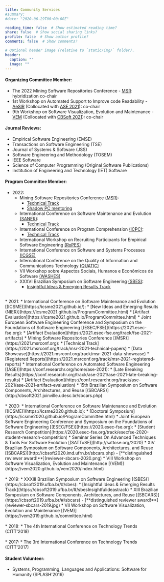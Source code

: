 ```yaml
---
title: Community Services
#summary:
#date: "2020-06-29T00:00:00Z"

reading_time: false  # Show estimated reading time?
share: false  # Show social sharing links?
profile: false  # Show author profile?
comments: false  # Show comments?

# Optional header image (relative to `static/img/` folder).
header:
  caption: ""
  image: ""
---
```


#### Organizing Committee Member:
* The 2022 Mining Software Repositories Conference - [MSR](https://conf.researchr.org/committee/msr-2022/msr-2022-organizing-committee): hybridization co-chair
* 1st Workshop on Automated Support to Improve code Readability - [AeSIR](https://aesir2021.github.io/index.html) (Collocated with [ASE 2021](https://conf.researchr.org/track/ase-2021/ase-2021-workshops)): co-chair
* 9th Workshop on Software Visualization, Evolution and Maintenance - [VEM](#) (Collocated with [CBSoft 2021](http://cbsoft2021.joinville.udesc.br/)): co-chair  


#### Journal Reviews:
* Empirical Software Engineering (EMSE)
* Transactions on Software Engineering (TSE)
* Journal of Systems & Software (JSS)
* Software Engineering and Methodology (TOSEM)
* IEEE Software
* Science of Computer Programming (Original Software Publications)
* Institution of Engineering and Technology (IET) Software


#### Program Committee Member:
* 2022:
    * Mining Software Repositories Conference [(MSR)](https://conf.researchr.org/home/msr-2022):
        * [Technical Track](https://conf.researchr.org/committee/msr-2022/msr-2022-technical-papers-program-committee)
        * [Shadow PC mentoring](https://conf.researchr.org/committee/msr-2022/msr-2022-shadow-pc-shadow-pc-advisors)
    * International Conference on Software Maintenance and Evolution [(SANER)](https://saner2022.uom.gr):
        * [Technical Track](https://saner2022.uom.gr/programCommittee)
    * International Conference on Program Comprehension [(ICPC)](https://conf.researchr.org/home/icpc-2022):
        * [Technical Track](https://conf.researchr.org/committee/icpc-2022/icpc-2022-research-program-committee)
    * International Workshop on Recruiting Participants for Empirical Software Engineering [(RoPES)](https://ropes-workshops.github.io/ropes22/)
    * International Conference on Software and Systems Processes [(ICGSE)](https://resources.sei.cmu.edu/news-events/events/icssp/organization.cfm)
    * International Conference on the Quality of Information and Communications Technology [(QUATIC)](https://2022.quatic.org/home)      
    * VII Workshop sobre Aspectos Sociais, Humanos e Econômicos de Software [(WASHES)](https://sites.google.com/view/washes2022/home)
    * XXXVI Brazilian Symposium on Software Engineering [(SBES)](https://cbsoft2022.facom.ufu.br/sbes-pesquisa.php):
        * [Insightful Ideas & Emerging Results Track](https://cbsoft2022.facom.ufu.br/sbes-ideias.php)
<br/>
* 2021:
    * International Conference on Software Maintenance and Evolution [(ICSME)](https://icsme2021.github.io/):
        * [New Ideas and Emerging Results (NIER)](https://icsme2021.github.io/ProgramCommittee.html)
        * [Artifact Evaluation](https://icsme2021.github.io/ProgramCommittee.html)
    * Joint European Software Engineering Conference and Symposium on the Foundations of Software Engineering [(ESEC/FSE)](https://2021.esec-fse.org):
        * [Artifact Evaluation](https://2021.esec-fse.org/track/fse-2021-artifacts)
    * Mining Software Repositories Conference [(MSR)](https://2021.msrconf.org):
        * [Technical Track](https://2021.msrconf.org/track/msr-2021-technical-papers)
        * [Data Showcase](https://2021.msrconf.org/track/msr-2021-data-showcase)
        * [Registered Reports](https://2021.msrconf.org/track/msr-2021-registered-reports)
    * International Conference on Automated Software Engineering [(ASE)](https://conf.researchr.org/home/ase-2021):
        * [Late Breaking Results](https://conf.researchr.org/track/ase-2021/ase-2021-late-breaking-results)
        * [Artifact Evaluation](https://conf.researchr.org/track/ase-2021/ase-2021-artifact-evaluation)
    * 15th Brazilian Symposium on Software Components, Architectures, and Reuse [(SBCARS)](http://cbsoft2021.joinville.udesc.br/sbcars.php)
<br/>
<br/>
* 2020:
    * International Conference on Software Maintenance and Evolution [(ICSME)](https://icsme2020.github.io):
        * [Doctoral Symposium](https://icsme2020.github.io/ProgramCommittee.html)
    * Joint European Software Engineering Conference and Symposium on the Foundations of Software Engineering [(ESEC/FSE)](https://2020.esec-fse.org):
        * [Student Research Competition](https://2020.esec-fse.org/track/esecfse-2020-student-research-competition)
    * Seminar Series On Advanced Techniques & Tools For Software Evolution [(SATToSE)](http://sattose.org/2020)
    * XIV Brazilian Symposium on Software Components, Architectures, and Reuse [(SBCARS)](http://cbsoft2020.imd.ufrn.br/sbcars.php) - [**distinguished reviewer award!**](reviewer-sbcars-2020.png)
    * VIII Workshop on Software Visualization, Evolution and Maintenance [(VEM)](https://vem2020.github.io/vem2020/index.html)
<br/>
<br/>
* 2019:
    * XXXIII Brazilian Symposium on Software Engineering [(SBES)](https://cbsoft2019.ufba.br/#/sbes):
        * [Insightful Ideas & Emerging Results Track](https://cbsoft2019.ufba.br/#/sbesInsightfulideastrack)
    * XIII Brazilian Symposium on Software Components, Architectures, and Reuse [(SBCARS)](https://cbsoft2019.ufba.br/#/sbcars) - [**distinguished reviewer award!**](reviewer-sbcars-2019.jpg)
    * VII Workshop on Software Visualization, Evolution and Maintenance [(VEM)](https://vem2019.github.io/committee.html)
<br/>
<br/>
* 2018:
    * The 4th International Conference on Technology Trends (CITT'2018)
<br/>
<br/>
* 2017:
    * The 3rd International Conference on Technology Trends (CITT'2017)


#### Student Volunteer:
* Systems, Programming, Languages and Applications: Software for Humanity (SPLASH'2016)
